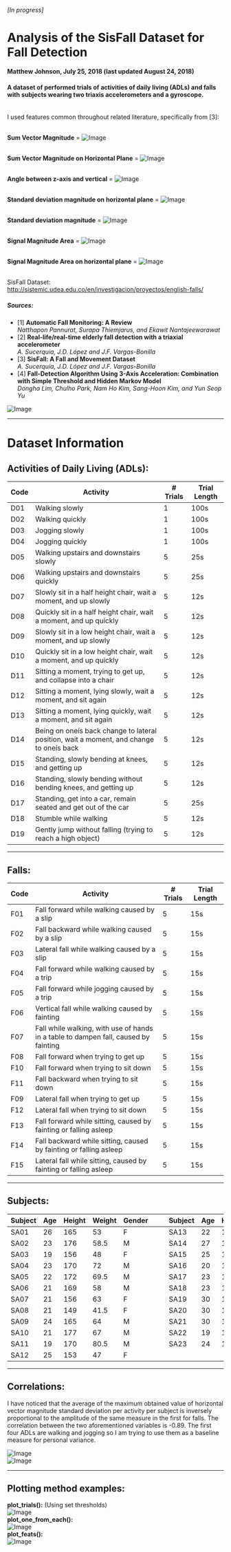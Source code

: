 *[In progress]*

# Analysis of the SisFall Dataset for Fall Detection
**Matthew Johnson, July 25, 2018 (last updated August 24, 2018)**

#### A dataset of performed trials of activities of daily living (ADLs) and falls with subjects wearing two triaxis accelerometers and a gyroscope.
<br>
I used features common throughout related literature, specifically from [3]:<br><br>

**Sum Vector Magnitude** =  ![Image](https://i.imgur.com/cte8bDa.gif)
<br><br>

**Sum Vector Magnitude on Horizontal Plane** = ![Image](https://i.imgur.com/HAuhKDf.gif)
<br><br>

**Angle between z-axis and vertical** = ![Image](https://i.imgur.com/QuFoizh.gif)
<br><br>

**Standard deviation magnitude on horizontal plane** = ![Image](https://i.imgur.com/Zp3A9aG.gif)
<br><br>

**Standard deviation magnitude** = ![Image](https://i.imgur.com/edDMmHI.gif)
<br><br>

**Signal Magnitude Area** = ![Image](https://i.imgur.com/EU9NIyQ.gif)
<br><br>

**Signal Magnitude Area on horizontal plane** = ![Image](https://i.imgur.com/3wFkSlu.gif)
<br><br>

SisFall Dataset: http://sistemic.udea.edu.co/en/investigacion/proyectos/english-falls/<br>
##### Sources: <br>
* [1] **Automatic Fall Monitoring: A Review**<br>
  *Natthapon Pannurat, Surapa Thiemjarus, and Ekawit Nantajeewarawat*
* [2] **Real-life/real-time elderly fall detection with a triaxial accelerometer**<br>
 *A. Sucerquia, J.D. López and J.F. Vargas-Bonilla*
* [3] **SisFall: A Fall and Movement Dataset**<br>
 *A. Sucerquia, J.D. López and J.F. Vargas-Bonilla*
* [4] **Fall-Detection Algorithm Using 3-Axis Acceleration: Combination with Simple Threshold and Hidden Markov Model**<br>
 *Dongha Lim, Chulho Park, Nam Ho Kim, Sang-Hoon Kim, and Yun Seop Yu*

![Image](https://i.imgur.com/yJieKKw.png)

-----------

# Dataset Information

## Activities of Daily Living (ADLs):


| Code | Activity | # Trials | Trial Length |
---|---|---|---
| D01  | Walking slowly | 1      | 100s     |
| D02  | Walking quickly | 1      | 100s     |
| D03  | Jogging slowly | 1      | 100s     |
| D04  | Jogging quickly | 1      | 100s     |
| D05  | Walking upstairs and downstairs slowly | 5      | 25s      |
| D06  | Walking upstairs and downstairs quickly | 5      | 25s      |
| D07  | Slowly sit in a half height chair, wait a moment, and up slowly | 5      | 12s      |
| D08  | Quickly sit in a half height chair, wait a moment, and up quickly | 5      | 12s|
| D09  | Slowly sit in a low height chair, wait a moment, and up slowly | 5      | 12s      |
| D10  | Quickly sit in a low height chair, wait a moment, and up quickly| 5      | 12s      |
| D11  | Sitting a moment, trying to get up, and collapse into a chair| 5      | 12s      |
| D12  | Sitting a moment, lying slowly, wait a moment, and sit again | 5      | 12s      |
| D13  | Sitting a moment, lying quickly, wait a moment, and sit again | 5      | 12s      |
| D14  | Being on oneís back change to lateral position, wait a moment, and change to oneís back  | 5      | 12s      |
| D15  | Standing, slowly bending at knees, and getting up | 5      | 12s      |
| D16  | Standing, slowly bending without bending knees, and getting up | 5      | 12s      |
| D17  | Standing, get into a car, remain seated and get out of the car | 5      | 25s      |
| D18  | Stumble while walking | 5      | 12s      |
| D19  | Gently jump without falling (trying to reach a high object)| 5      | 12s      |



-----------

## Falls:


| Code | Activity | # Trials | Trial Length |
---|---|--- |---
| F01  | Fall forward while walking caused by a slip| 5      | 15s      |
| F02  | Fall backward while walking caused by a slip| 5      | 15s      |
| F03  | Lateral fall while walking caused by a slip| 5      | 15s      |
| F04  | Fall forward while walking caused by a trip| 5      | 15s      |
| F05  | Fall forward while jogging caused by a trip| 5      | 15s      |
| F06  | Vertical fall while walking caused by fainting | 5      | 15s      |
| F07  | Fall while walking, with use of hands in a table to dampen fall, caused by fainting| 5      | 15s      |
| F08  | Fall forward when trying to get up| 5      | 15s      |
| F10  | Fall forward when trying to sit down | 5      | 15s      |
| F11  | Fall backward when trying to sit down | 5      | 15s      |
| F09  | Lateral fall when trying to get up | 5      | 15s      |
| F12  | Lateral fall when trying to sit down | 5      | 15s      |
| F13  | Fall forward while sitting, caused by fainting or falling asleep| 5      | 15s      |
| F14  | Fall backward while sitting, caused by fainting or falling asleep| 5      | 15s |
| F15  | Lateral fall while sitting, caused by fainting or falling asleep| 5      | 15s      |

-----------

## Subjects:


| Subject | Age | Height | Weight | Gender |      |     | Subject | Age | Height | Weight | Gender |
---------|-----|--------|--------|-------- |  --- |  ---|---------|-----|--------|--------|--------         
| SA01    | 26  | 165    | 53     | F      |      |     | SA13    | 22  | 157    | 55     | F      |
| SA02    | 23  | 176    | 58.5   | M      |      |     | SA14    | 27  | 160    | 46     | F      |
| SA03    | 19  | 156    | 48     | F      |      | | SA15    | 25  | 160    | 52     | F      |
| SA04    | 23  | 170    | 72     | M      |      | | SA16    | 20  | 169    | 61     | F      |
| SA05    | 22  | 172    | 69.5   | M      |      | | SA17    | 23  | 182    | 75     | M      |
| SA06    | 21  | 169    | 58     | M      |      | | SA18    | 23  | 181    | 73     | M      |
| SA07    | 21  | 156    | 63     | F      |      | | SA19    | 30  | 170    | 76     | M      |
| SA08    | 21  | 149    | 41.5   | F      |      | | SA20    | 30  | 150    | 42     | F      |
| SA09    | 24  | 165    | 64     | M      |      | | SA21    | 30  | 183    | 68     | M      |
| SA10    | 21  | 177    | 67     | M      |      | | SA22    | 19  | 158    | 50.5   | F      |
| SA11    | 19  | 170    | 80.5   | M      |      | | SA23    | 24  | 156    | 48     | F      |
| SA12    | 25  | 153    | 47     | F      |      |


-----------

## Correlations:

I have noticed that the average of the maximum obtained value of horizontal vector magnitude standard deviation per activity per subject is inversely proportional to the amplitude of the same measure in the first for falls. The correlation between the two aforementioned variables is -0.89. The first four ADLs are walking and jogging so I am trying to use them as a baseline measure for personal variance.

![Image](https://github.com/WJMatthew/SisFallAnalysis/blob/master/images/download%20(3).png)
<br>
![Image](https://github.com/WJMatthew/SisFallAnalysis/blob/master/images/download%20(2).png)
<br>

-----------

## Plotting method examples:
**plot_trials():** (Using set thresholds)
<br>
![Image](https://github.com/WJMatthew/SisFallAnalysis/blob/master/images/plot_trials_sample.png)
<br>
**plot_one_from_each():** <br>
![Image](https://github.com/WJMatthew/SisFallAnalysis/blob/master/images/plot_one_from_each_sample.png)
<br>
**plot_feats():** <br>
![Image](https://github.com/WJMatthew/SisFallAnalysis/blob/master/images/plot_feats_sample.png)

